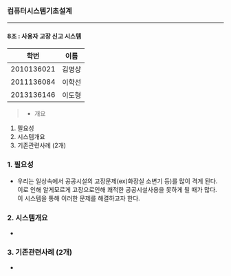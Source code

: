 ### 컴퓨터시스템기초설계
---

####  8조 : 사용자 고장 신고 시스템

   학번 		| 이름
   -----------	| -----
   2010136021	| 김명상
   2011136084 	| 이학선
   2013136146 	| 이도형




> * 개요
1. 필요성 
2. 시스템개요
3. 기존관련사례 (2개)

### 1. 필요성
- 우리는 일상속에서 공공시설의 고장문제(ex)화장실 소변기 등)를 많이 격게 된다.
 이로 인해 알게모르게 고장으로인해 쾌적한 공공시설사용을 못하게 될 때가 많다.
이 시스템을 통해 이러한 문제를 해결하고자 한다.

### 2. 시스템개요
 - 
### 3. 기존관련사례 (2개)
 - 
